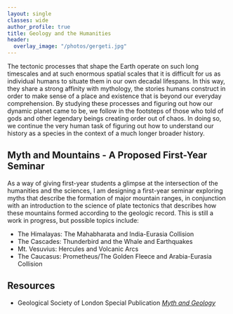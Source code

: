 ```yaml
---
layout: single
classes: wide
author_profile: true
title: Geology and the Humanities
header:
  overlay_image: "/photos/gergeti.jpg"
---
```


The tectonic processes that shape the Earth operate on such long timescales and at such enormous spatial scales that it is difficult for us as individual humans to situate them in our own decadal lifespans. In this way, they share a strong affinity with mythology, the stories humans construct in order to make sense of a place and existence that is beyond our everyday comprehension. By studying these processes and figuring out how our dynamic planet came to be, we follow in the footsteps of those who told of gods and other legendary beings creating order out of chaos. In doing so, we continue the very human task of figuring out how to understand our history as a species in the context of a much longer broader history.

## Myth and Mountains - A Proposed First-Year Seminar ##

As a way of giving first-year students a glimpse at the intersection of the humanities and the sciences, I am designing a first-year seminar exploring myths that describe the formation of major mountain ranges, in conjunction with an introduction to the science of plate tectonics that describes how these mountains formed according to the geologic record. This is still a work in progress, but possible topics include:

* The Himalayas: The Mahabharata and India-Eurasia Collision
* The Cascades: Thunderbird and the Whale and Earthquakes
* Mt. Vesuvius: Hercules and Volcanic Arcs
* The Caucasus: Prometheus/The Golden Fleece and Arabia-Eurasia Collision

## Resources

* Geological Society of London Special Publication [*Myth and Geology*](https://sp.lyellcollection.org/content/273/1)